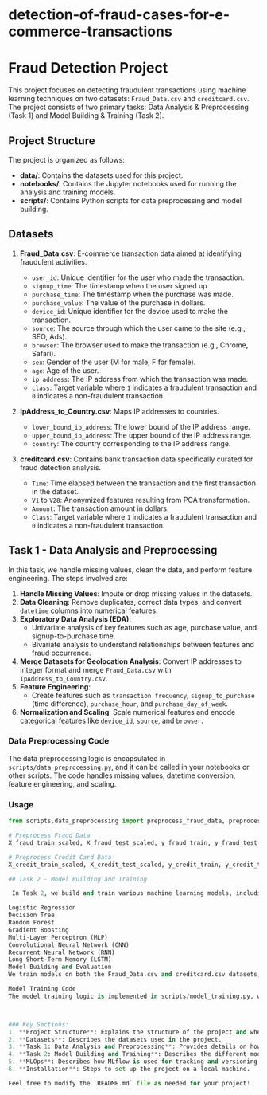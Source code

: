 # detection-of-fraud-cases-for-e-commerce-transactions

# Fraud Detection Project

This project focuses on detecting fraudulent transactions using machine learning techniques on two datasets: `Fraud_Data.csv` and `creditcard.csv`. The project consists of two primary tasks: Data Analysis & Preprocessing (Task 1) and Model Building & Training (Task 2).

## Project Structure

The project is organized as follows:


- **data/**: Contains the datasets used for this project.
- **notebooks/**: Contains the Jupyter notebooks used for running the analysis and training models.
- **scripts/**: Contains Python scripts for data preprocessing and model building.

## Datasets

1. **Fraud_Data.csv**: E-commerce transaction data aimed at identifying fraudulent activities.
   - `user_id`: Unique identifier for the user who made the transaction.
   - `signup_time`: The timestamp when the user signed up.
   - `purchase_time`: The timestamp when the purchase was made.
   - `purchase_value`: The value of the purchase in dollars.
   - `device_id`: Unique identifier for the device used to make the transaction.
   - `source`: The source through which the user came to the site (e.g., SEO, Ads).
   - `browser`: The browser used to make the transaction (e.g., Chrome, Safari).
   - `sex`: Gender of the user (M for male, F for female).
   - `age`: Age of the user.
   - `ip_address`: The IP address from which the transaction was made.
   - `class`: Target variable where `1` indicates a fraudulent transaction and `0` indicates a non-fraudulent transaction.

2. **IpAddress_to_Country.csv**: Maps IP addresses to countries.
   - `lower_bound_ip_address`: The lower bound of the IP address range.
   - `upper_bound_ip_address`: The upper bound of the IP address range.
   - `country`: The country corresponding to the IP address range.

3. **creditcard.csv**: Contains bank transaction data specifically curated for fraud detection analysis.
   - `Time`: Time elapsed between the transaction and the first transaction in the dataset.
   - `V1` to `V28`: Anonymized features resulting from PCA transformation.
   - `Amount`: The transaction amount in dollars.
   - `Class`: Target variable where `1` indicates a fraudulent transaction and `0` indicates a non-fraudulent transaction.

## Task 1 - Data Analysis and Preprocessing

In this task, we handle missing values, clean the data, and perform feature engineering. The steps involved are:

1. **Handle Missing Values**: Impute or drop missing values in the datasets.
2. **Data Cleaning**: Remove duplicates, correct data types, and convert `datetime` columns into numerical features.
3. **Exploratory Data Analysis (EDA)**:
   - Univariate analysis of key features such as age, purchase value, and signup-to-purchase time.
   - Bivariate analysis to understand relationships between features and fraud occurrence.
4. **Merge Datasets for Geolocation Analysis**: Convert IP addresses to integer format and merge `Fraud_Data.csv` with `IpAddress_to_Country.csv`.
5. **Feature Engineering**:
   - Create features such as `transaction frequency`, `signup_to_purchase` (time difference), `purchase_hour`, and `purchase_day_of_week`.
6. **Normalization and Scaling**: Scale numerical features and encode categorical features like `device_id`, `source`, and `browser`.

### Data Preprocessing Code

The data preprocessing logic is encapsulated in `scripts/data_preprocessing.py`, and it can be called in your notebooks or other scripts. The code handles missing values, datetime conversion, feature engineering, and scaling.

### Usage

```python
from scripts.data_preprocessing import preprocess_fraud_data, preprocess_creditcard_data

# Preprocess Fraud Data
X_fraud_train_scaled, X_fraud_test_scaled, y_fraud_train, y_fraud_test = preprocess_fraud_data('data/Fraud_Data.csv', 'data/IpAddress_to_Country.csv')

# Preprocess Credit Card Data
X_credit_train_scaled, X_credit_test_scaled, y_credit_train, y_credit_test = preprocess_creditcard_data('data/creditcard.csv')

## Task 2 - Model Building and Training

 In Task 2, we build and train various machine learning models, including:

Logistic Regression
Decision Tree
Random Forest
Gradient Boosting
Multi-Layer Perceptron (MLP)
Convolutional Neural Network (CNN)
Recurrent Neural Network (RNN)
Long Short-Term Memory (LSTM)
Model Building and Evaluation
We train models on both the Fraud_Data.csv and creditcard.csv datasets, evaluate them, and track model performance. The code also includes MLOps features like versioning and experiment tracking using MLflow.

Model Training Code
The model training logic is implemented in scripts/model_training.py, which handles the training, evaluation, and tracking of multiple models.



### Key Sections:
1. **Project Structure**: Explains the structure of the project and where to find the relevant files.
2. **Datasets**: Describes the datasets used in the project.
3. **Task 1: Data Analysis and Preprocessing**: Provides details on how the preprocessing was done, and includes usage instructions for the preprocessing code.
4. **Task 2: Model Building and Training**: Describes the different models and how to train them, along with code usage.
5. **MLOps**: Describes how MLflow is used for tracking and versioning.
6. **Installation**: Steps to set up the project on a local machine.

Feel free to modify the `README.md` file as needed for your project!
